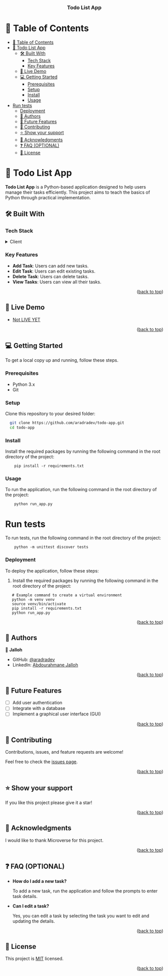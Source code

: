 <a name="readme-top"></a>

<div align="center">
  <h3><b>Todo List App</b></h3>
</div>

# 📗 Table of Contents

- [📗 Table of Contents](#-table-of-contents)
- [📖 Todo List App ](#-todo-list-app-)
  - [🛠 Built With ](#-built-with-)
    - [Tech Stack ](#tech-stack-)
    - [Key Features ](#key-features-)
  - [🚀 Live Demo ](#-live-demo-)
  - [💻 Getting Started ](#-getting-started-)
    - [Prerequisites](#prerequisites)
    - [Setup](#setup)
    - [Install](#install)
    - [Usage](#usage)
- [Run tests](#run-tests)
    - [Deployment](#deployment)
  - [👥 Authors ](#-authors-)
  - [🔭 Future Features ](#-future-features-)
  - [🤝 Contributing ](#-contributing-)
  - [⭐️ Show your support ](#️-show-your-support-)
  - [🙏 Acknowledgments ](#-acknowledgments-)
  - [❓ FAQ (OPTIONAL) ](#-faq-optional-)
  - [📝 License ](#-license-)

# 📖 Todo List App <a name="about-project"></a>

**Todo List App** is a Python-based application designed to help users manage their tasks efficiently. This project aims to teach the basics of Python through practical implementation.

## 🛠 Built With <a name="built-with"></a>

### Tech Stack <a name="tech-stack"></a>

<details>
  <summary>Client</summary>
  <ul>
    <li><a href="https://www.python.org/">Python</a></li>
  </ul>
</details>

### Key Features <a name="key-features"></a>

- **Add Task**: Users can add new tasks.
- **Edit Task**: Users can edit existing tasks.
- **Delete Task**: Users can delete tasks.
- **View Tasks**: Users can view all their tasks.

<p align="right">(<a href="#readme-top">back to top</a>)</p>

## 🚀 Live Demo <a name="live-demo"></a>

- [Not LIVE YET]()

<p align="right">(<a href="#readme-top">back to top</a>)</p>

## 💻 Getting Started <a name="getting-started"></a>

To get a local copy up and running, follow these steps.

### Prerequisites

- Python 3.x
- Git

### Setup

Clone this repository to your desired folder:

```sh
  git clone https://github.com/aradradev/todo-app.git
  cd todo-app
```

### Install
Install the required packages by running the following command in the root directory of the project:
```
    pip install -r requirements.txt
```

### Usage
To run the application, run the following command in the root directory of the project:
```
    python run_app.py
```

# Run tests
To run tests, run the following command in the root directory of the project:
```
    python -m unittest discover tests
```

### Deployment
To deploy the application, follow these steps:
1. Install the required packages by running the following command in the root directory of the project:
```
   # Example command to create a virtual environment
   python -m venv venv
   source venv/bin/activate
   pip install -r requirements.txt
   python run_app.py
```

<p align="right">(<a href="#readme-top">back to top</a>)</p>

<!-- AUTHORS -->

## 👥 Authors <a name="author"></a>
👤 **Jalloh**

- GitHub: [@aradradev](https://github.com/aradradev)
- LinkedIn: [Abdourahmane Jalloh](https://www.linkedin.com/in/abdul-jalloh)

<p align="right">(<a href="#readme-top">back to top</a>)</p>

<!-- FUTURE FEATURES -->

## 🔭 Future Features <a name="future-features"></a>
- [ ] Add user authentication
- [ ] Integrate with a database
- [ ] Implement a graphical user interface (GUI)

<p align="right">(<a href="#readme-top">back to top</a>)</p>

<!-- CONTRIBUTING -->

## 🤝 Contributing <a name="contributing"></a>

Contributions, issues, and feature requests are welcome!

Feel free to check the [issues page](https://github.com/aradradev/todo-app/issues).

<p align="right">(<a href="#readme-top">back to top</a>)</p>


<!-- SUPPORT -->

## ⭐️ Show your support <a name="support"></a>

If you like this project please give it a star!

<p align="right">(<a href="#readme-top">back to top</a>)</p>

<!-- ACKNOWLEDGEMENTS -->

## 🙏 Acknowledgments <a name="acknowledgements"></a>

I would like to thank Microverse for this project.

<p align="right">(<a href="#readme-top">back to top</a>)</p>

## ❓ FAQ (OPTIONAL) <a name="faq"></a>

- **How do I add a new task?**

  To add a new task, run the application and follow the prompts to enter task details.

- **Can I edit a task?**

  Yes, you can edit a task by selecting the task you want to edit and updating the details.

<p align="right">(<a href="#readme-top">back to top</a>)</p>

<!-- LICENSE -->

## 📝 License <a name="license"></a>

This project is [MIT](./LICENSE) licensed.

<p align="right">(<a href="#readme-top">back to top</a>)</p>